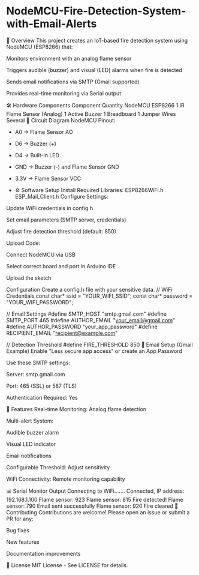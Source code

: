 # NodeMCU-Fire-Detection-System-with-Email-Alerts
📌 Overview
This project creates an IoT-based fire detection system using NodeMCU (ESP8266) that:

Monitors environment with an analog flame sensor

Triggers audible (buzzer) and visual (LED) alarms when fire is detected

Sends email notifications via SMTP (Gmail supported)

Provides real-time monitoring via Serial output

🛠 Hardware Components
Component	Quantity
NodeMCU ESP8266	1
IR Flame Sensor (Analog)	1
Active Buzzer	1
Breadboard	1
Jumper Wires	Several
🔌 Circuit Diagram
NodeMCU Pinout:
- A0 → Flame Sensor AO
- D6 → Buzzer (+)
- D4 → Built-in LED
- GND → Buzzer (-) and Flame Sensor GND
- 3.3V → Flame Sensor VCC

- ⚙️ Software Setup
Install Required Libraries:
ESP8266WiFi.h
ESP_Mail_Client.h
Configure Settings:

Update WiFi credentials in config.h

Set email parameters (SMTP server, credentials)

Adjust fire detection threshold (default: 850)

Upload Code:

Connect NodeMCU via USB

Select correct board and port in Arduino IDE

Upload the sketch

Configuration
Create a config.h file with your sensitive data:
// WiFi Credentials
const char* ssid = "YOUR_WIFI_SSID";
const char* password = "YOUR_WIFI_PASSWORD";

// Email Settings
#define SMTP_HOST "smtp.gmail.com"
#define SMTP_PORT 465
#define AUTHOR_EMAIL "your_email@gmail.com"
#define AUTHOR_PASSWORD "your_app_password"
#define RECIPIENT_EMAIL "recipient@example.com"

// Detection Threshold
#define FIRE_THRESHOLD 850
📧 Email Setup (Gmail Example)
Enable "Less secure app access" or create an App Password

Use these SMTP settings:

Server: smtp.gmail.com

Port: 465 (SSL) or 587 (TLS)

Authentication Required: Yes

🚀 Features
Real-time Monitoring: Analog flame detection

Multi-alert System:

Audible buzzer alarm

Visual LED indicator

Email notifications

Configurable Threshold: Adjust sensitivity

WiFi Connectivity: Remote monitoring capability

📊 Serial Monitor Output
Connecting to WiFi.......
Connected, IP address: 192.168.1.100
Flame sensor: 923
Flame sensor: 815
Fire detected!
Flame sensor: 790
Email sent successfully
Flame sensor: 920
Fire cleared
🤝 Contributing
Contributions are welcome! Please open an issue or submit a PR for any:

Bug fixes

New features

Documentation improvements

📜 License
MIT License - See LICENSE for details.
